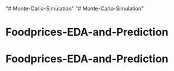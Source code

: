 "# Monte-Carlo-Simulation" 
"# Monte-Carlo-Simulation" 
# Foodprices-EDA-and-Prediction
# Foodprices-EDA-and-Prediction

